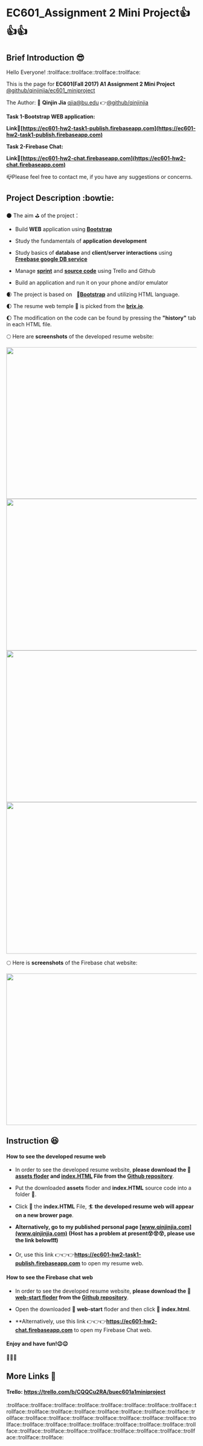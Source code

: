 # EC601_Assignment 2 Mini Project:thumbsup::thumbsup::thumbsup:
## Brief Introduction :sunglasses:
  Hello Everyone! :trollface::trollface::trollface::trollface:
  
  This is the page for **EC601(Fall 2017) A1 Assignment 2 Mini Project** 
  [@github/qinjinjia/ec601_miniproject](https://github.com/qinjinjia/ec601_miniproject)
  
  The Author: :boy: **Qinjin Jia** qjia@bu.edu   :point_right:[@github/qinjinjia](https://github.com/qinjinjia)
  
  **Task 1-Bootstrap WEB application:**
    
  **Link:link:[https://ec601-hw2-task1-publish.firebaseapp.com](https://ec601-hw2-task1-publish.firebaseapp.com)** 
  
  **Task 2-Firebase Chat:**
  
  **Link:link:[https://ec601-hw2-chat.firebaseapp.com](https://ec601-hw2-chat.firebaseapp.com)**
   
  :mailbox_closed:Please feel free to contact me, if you have any suggestions or concerns.
  
## Project Description :bowtie:
:new_moon: The aim :golf: of the project：
       
   * Build **WEB** application using **[Bootstrap](https://getbootstrap.com/docs/3.3/getting-started/)**
             
   * Study the fundamentals of **application development**
   
   * Study basics of **database** and **client/server interactions** using **[Freebase google DB service](https://firebase.google.com/docs/samples/)**
   
   * Manage **[sprint](https://trello.com/b/CQQCu2RA/buec601a1miniproject)** and **[source code](https://github.com/qinjinjia/ec601_miniproject)** using Trello and Github 
   
   * Build an application and run it on your phone and/or emulator
   
:waxing_crescent_moon: The project is based on    :link:**[Bootstrap](https://getbootstrap.com/docs/3.3/getting-started/)** and utilizing HTML language.

:first_quarter_moon: The resume web temple :bookmark: is picked from the **[brix.io](http://brix.io/free-bootstrap-templates.html)**.
  
:waxing_gibbous_moon: The modification on the code can be found by pressing the **"history"** tab in each HTML file.
       
:full_moon: Here are **screenshots** of the developed resume website:  

<img src="https://github.com/qinjinjia/ec601_miniproject/blob/master/Resume%20Page%201.png" width="600" height="400">

<img src="https://github.com/qinjinjia/ec601_miniproject/blob/master/Resume%20Page%202.png" width="600" height="400">

<img src="https://github.com/qinjinjia/ec601_miniproject/blob/master/Resume%20Page%203.png" width="600" height="400">

<img src="https://github.com/qinjinjia/ec601_miniproject/blob/master/Resume%20Page%204.png" width="600" height="400">


:full_moon: Here is **screenshots** of the Firebase chat website: 

<img src="https://github.com/qinjinjia/ec601_miniproject/blob/master/FireBase%20Page.png" width="600" height="400">


## Instruction :laughing:

#### How to see the developed resume web 

* In order to see the developed resume website, **please download the :open_file_folder: [assets floder](https://github.com/qinjinjia/ec601_miniproject/tree/master/assets) and [index.HTML](https://github.com/qinjinjia/ec601_miniproject/blob/master/index.html) File from the [Github repository](https://github.com/qinjinjia/ec601_miniproject)**. 
  
* Put the downloaded **assets** floder and **index.HTML** source code into a folder :file_folder:.
  
* Click :white_flower: the **index.HTML** File, :surfer: **the developed resume web will appear on a new brower page**.
  
* **Alternatively, go to my published personal page [www.qinjinjia.com](www.qinjinjia.com)** **(Host has a problem at present:dizzy_face::dizzy_face::dizzy_face:, please use the link below:exclamation::exclamation::exclamation:)**

* Or, use this link :point_right::point_right::point_right:**https://ec601-hw2-task1-publish.firebaseapp.com** to open my resume web.

#### How to see the Firebase chat web 

* In order to see the developed resume website, **please download the :open_file_folder: [web-start floder](https://github.com/qinjinjia/ec601_miniproject/tree/master/web-start) from the [Github repository](https://github.com/qinjinjia/ec601_miniproject)**. 
  
* Open the downloaded :file_folder: **web-start** floder and then click :page_with_curl: **index.html**.
   
* **Alternatively, use this link :point_right::point_right::point_right:**https://ec601-hw2-chat.firebaseapp.com** to open my Firebase Chat web.

#### Enjoy and have fun!:wink::wink:

:beers::beers::beers:

## More Links :link: 
   #### Trello: https://trello.com/b/CQQCu2RA/buec601a1miniproject

:trollface::trollface::trollface::trollface::trollface::trollface::trollface::trollface::trollface::trollface::trollface::trollface::trollface::trollface::trollface::trollface::trollface::trollface::trollface::trollface::trollface::trollface::trollface::trollface::trollface::trollface::trollface::trollface::trollface::trollface::trollface::trollface::trollface::trollface::trollface::trollface::trollface::trollface::trollface::trollface::trollface::trollface::trollface:
